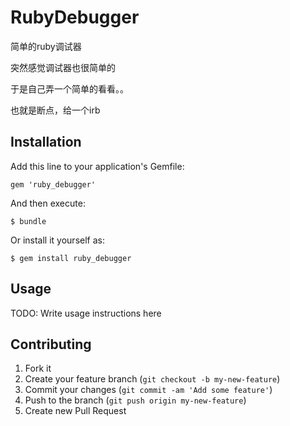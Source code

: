 # RubyDebugger

简单的ruby调试器

突然感觉调试器也很简单的

于是自己弄一个简单的看看。。

也就是断点，给一个irb

## Installation

Add this line to your application's Gemfile:

    gem 'ruby_debugger'

And then execute:

    $ bundle

Or install it yourself as:

    $ gem install ruby_debugger

## Usage

TODO: Write usage instructions here

## Contributing

1. Fork it
2. Create your feature branch (`git checkout -b my-new-feature`)
3. Commit your changes (`git commit -am 'Add some feature'`)
4. Push to the branch (`git push origin my-new-feature`)
5. Create new Pull Request
